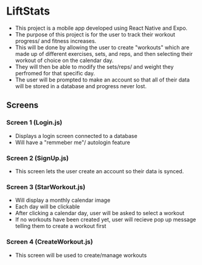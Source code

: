 # LiftStats

- This project is a mobile app developed using React Native and Expo.
- The purpose of this project is for the user to track their workout progress/ and fitness increases.
- This will be done by allowing the user to create "workouts" which are made up of different exercises, sets, and reps, and then selecting their workout of choice on the calendar day.
- They will then be able to modify the sets/reps/ and weight they perfromed for that specific day.
- The user will be prompted to make an account so that all of their data will be stored in a database and progress never lost.

## Screens

### Screen 1 (Login.js)

- Displays a login screen connected to a database
- Will have a "remmeber me"/ autologin feature

### Screen 2 (SignUp.js)

- This screen lets the user create an account so their data is synced.

### Screen 3 (StarWorkout.js)

- Will display a monthly calendar image
- Each day will be clickable
- After clicking a calendar day, user will be asked to select a workout
- If no workouts have been created yet, user will recieve pop up message telling them to create a workout first

### Screen 4 (CreateWorkout.js)

- This screen will be used to create/manage workouts
